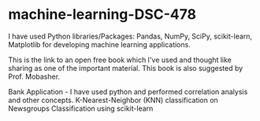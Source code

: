 # machine-learning-DSC-478
 
I have used Python libraries/Packages: Pandas, NumPy, SciPy, scikit-learn, Matplotlib for developing machine learning applications.
 
This is the link to an open free book which I've used and thought like sharing as one of the important material.
This book is also suggested by Prof. Mobasher.

Bank Application - I have used python and performed correlation analysis and other concepts.
K-Nearest-Neighbor (KNN) classification on Newsgroups 
Classification using scikit-learn
